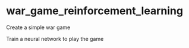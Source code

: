 # war_game_reinforcement_learning

Create a simple war game

Train a neural network to play the game
